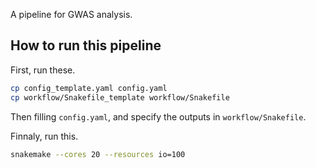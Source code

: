 A pipeline for GWAS analysis.

## How to run this pipeline

First, run these.

```bash
cp config_template.yaml config.yaml
cp workflow/Snakefile_template workflow/Snakefile
```

Then filling `config.yaml`, and specify the outputs in `workflow/Snakefile`.

Finnaly, run this.

```bash
snakemake --cores 20 --resources io=100
```

